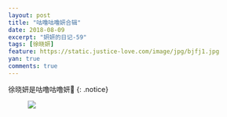 ```yaml
---
layout: post
title: "咕噜咕噜妍合辑"
date: 2018-08-09
excerpt: "妍妍的日记-59"
tags: [徐晓妍]
feature: https://static.justice-love.com/image/jpg/bjfj1.jpg
yan: true
comments: true
---
```

徐晓妍是咕噜咕噜妍💋
{: .notice}
<figure>
    <img src="{{ site.staticUrl }}/yanyan/image/guluguluyanheji.jpg?imageMogr2/auto-orient" />
</figure>
